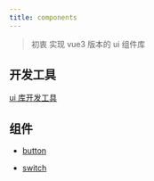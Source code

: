 ```yaml
---
title: components
---
```


> 初衷 实现 vue3 版本的 ui 组件库<br />

## 开发工具

[ui 库开发工具](https://storybook.js.org/)

## 组件

- [button](./button.md)

- [switch](./switch.md)